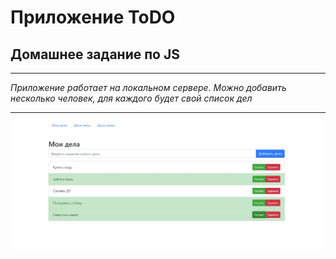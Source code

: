 # Приложение ToDO

## Домашнее задание по JS
---
_Приложение работает на локальном сервере. Можно добавить несколько человек, для каждого будет свой список дел_
___
![Макет лендинга](/todo-image.jpg)
